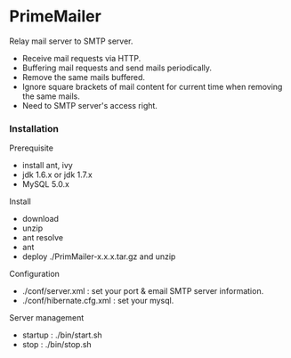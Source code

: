 PrimeMailer
==========
Relay mail server to SMTP server.

- Receive mail requests via HTTP.
- Buffering mail requests and send mails periodically. 
- Remove the same mails buffered.
- Ignore square brackets of mail content for current time when removing the same mails. 
- Need to SMTP server's access right. 

### Installation

Prerequisite
- install ant, ivy
- jdk 1.6.x or jdk 1.7.x
- MySQL 5.0.x

Install
- download
- unzip
- ant resolve
- ant
- deploy ./PrimMailer-x.x.x.tar.gz and unzip 

Configuration
- ./conf/server.xml : set your port & email SMTP server information.
- ./conf/hibernate.cfg.xml : set your mysql. 

Server management
- startup : ./bin/start.sh
- stop : ./bin/stop.sh
